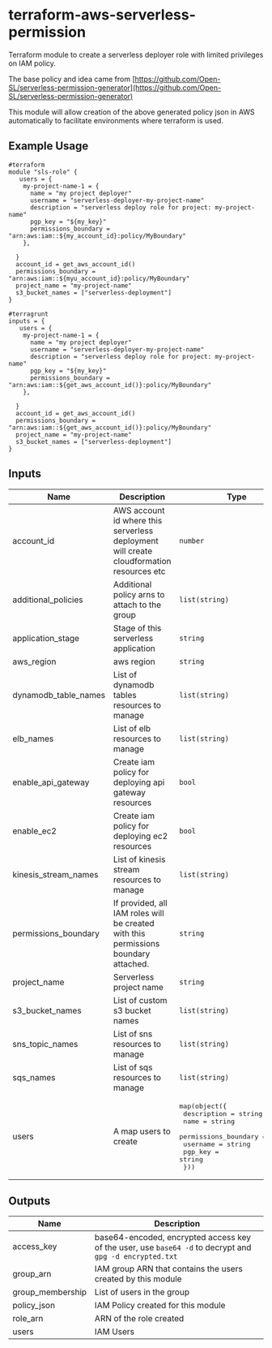 # terraform-aws-serverless-permission

Terraform module to create a serverless deployer role with limited privileges on IAM policy.

The base policy and idea came from [https://github.com/Open-SL/serverless-permission-generator](https://github.com/Open-SL/serverless-permission-generator)

This module will allow creation of the above generated policy json in AWS automatically to facilitate environments where terraform is used.

## Example Usage

```hcl
#terraform
module "sls-role" {
   users = {
    my-project-name-1 = {
      name = "my project deployer"
      username = "serverless-deployer-my-project-name"
      description = "serverless deploy role for project: my-project-name"
      pgp_key = "${my_key}"
      permissions_boundary = "arn:aws:iam::${my_account_id}:policy/MyBoundary"
    },

  }
  account_id = get_aws_account_id()
  permissions_boundary = "arn:aws:iam::${myu_account_id}:policy/MyBoundary"
  project_name = "my-project-name"
  s3_bucket_names = ["serverless-deployment"]
}

#terragrunt
inputs = {
   users = {
    my-project-name-1 = {
      name = "my project deployer"
      username = "serverless-deployer-my-project-name"
      description = "serverless deploy role for project: my-project-name"
      pgp_key = "${my_key}"
      permissions_boundary = "arn:aws:iam::${get_aws_account_id()}:policy/MyBoundary"
    },

  }
  account_id = get_aws_account_id()
  permissions_boundary = "arn:aws:iam::${get_aws_account_id()}:policy/MyBoundary"
  project_name = "my-project-name"
  s3_bucket_names = ["serverless-deployment"]
}
```

## Inputs

| Name | Description | Type | Default | Required |
|------|-------------|------|---------|:--------:|
| account\_id | AWS account id where this serverless deployment will create cloudformation resources etc | `number` | n/a | yes |
| additional\_policies | Additional policy arns to attach to the group | `list(string)` | `[]` | no |
| application\_stage | Stage of this serverless application | `string` | `"staging"` | no |
| aws\_region | aws region | `string` | n/a | yes |
| dynamodb\_table\_names | List of dynamodb tables resources to manage | `list(string)` | `[]` | no |
| elb\_names | List of elb resources to manage | `list(string)` | `[]` | no |
| enable\_api\_gateway | Create iam policy for deploying api gateway resources | `bool` | `false` | no |
| enable\_ec2 | Create iam policy for deploying ec2 resources | `bool` | `false` | no |
| kinesis\_stream\_names | List of kinesis stream resources to manage | `list(string)` | `[]` | no |
| permissions\_boundary | If provided, all IAM roles will be created with this permissions boundary attached. | `string` | `""` | no |
| project\_name | Serverless project name | `string` | n/a | yes |
| s3\_bucket\_names | List of custom s3 bucket names | `list(string)` | `[]` | no |
| sns\_topic\_names | List of sns resources to manage | `list(string)` | `[]` | no |
| sqs\_names | List of sqs resources to manage | `list(string)` | `[]` | no |
| users | A map users to create | <pre>map(object({<br>    description          = string<br>    name                 = string<br>    permissions_boundary = string<br>    username             = string<br>    pgp_key              = string<br>  }))</pre> | `{}` | no |

## Outputs

| Name | Description |
|------|-------------|
| access\_key | base64-encoded, encrypted access key of the user, use `base64 -d` to decrypt and `gpg -d encrypted.txt` |
| group\_arn | IAM group ARN that contains the users created by this module |
| group\_membership | List of users in the group |
| policy\_json | IAM Policy created for this module |
| role\_arn | ARN of the role created |
| users | IAM Users |

